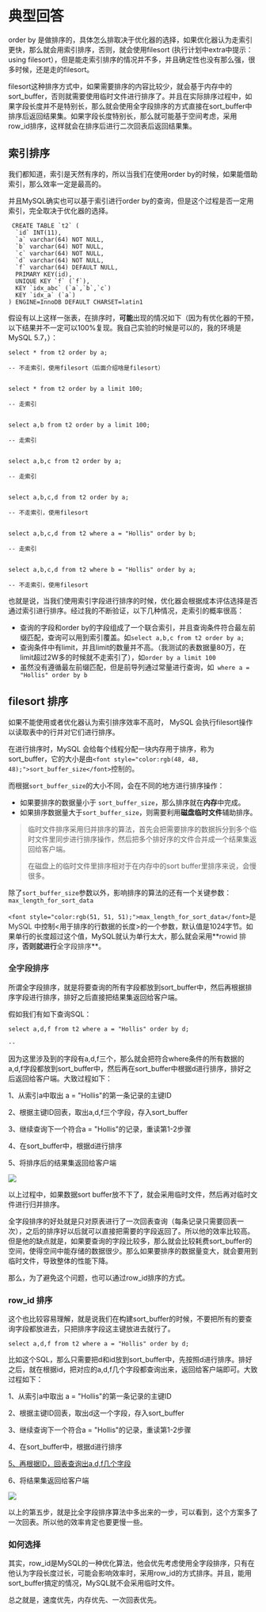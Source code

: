 # 典型回答


order by 是做排序的，具体怎么排取决于优化器的选择，如果优化器认为走索引更快，那么就会用索引排序，否则，就会使用filesort (执行计划中extra中提示：using filesort），但是能走索引排序的情况并不多，并且确定性也没有那么强，很多时候，还是走的filesort。



filesort这种排序方式中，如果需要排序的内容比较少，就会基于内存中的sort_buffer，否则就需要使用临时文件进行排序了。并且在实际排序过程中，如果字段长度并不是特别长，那么就会使用全字段排序的方式直接在sort_buffer中排序后返回结果集。如果字段长度特别长，那么就可能基于空间考虑，采用row_id排序，这样就会在排序后进行二次回表后返回结果集。



## 索引排序


我们都知道，索引是天然有序的，所以当我们在使用order by的时候，如果能借助索引，那么效率一定是最高的。



并且MySQL确实也可以基于索引进行order by的查询，但是这个过程是否一定用索引，完全取决于优化器的选择。



```plain
 CREATE TABLE `t2` (          
  `id` INT(11),
  `a` varchar(64) NOT NULL,                                                                                                                                                          
  `b` varchar(64) NOT NULL,                                                                                                                                                          
  `c` varchar(64) NOT NULL,                                                                                                                                                          
  `d` varchar(64) NOT NULL,                                                                                                                                                          
  `f` varchar(64) DEFAULT NULL,    
  PRIMARY KEY(id),
  UNIQUE KEY `f` (`f`),                                                                                                                                                              
  KEY `idx_abc` (`a`,`b`,`c`)         
  KEY `idx_a` (`a`)    
) ENGINE=InnoDB DEFAULT CHARSET=latin1
```



假设有以上这样一张表，在排序时，**可能**出现的情况如下（因为有优化器的干预，以下结果并不一定可以100%复现。我自己实验的时候是可以的，我的环境是MySQL 5.7，）：



```plain
select * from t2 order by a;

-- 不走索引，使用filesort（后面介绍啥是filesort）


select * from t2 order by a limit 100;

-- 走索引


select a,b from t2 order by a limit 100;

-- 走索引


select a,b,c from t2 order by a;

-- 走索引


select a,b,c,d from t2 order by a;

-- 不走索引，使用filesort


select a,b,c,d from t2 where a = "Hollis" order by b;

-- 走索引


select a,b,c,d from t2 where b = "Hollis" order by a;

-- 不走索引，使用filesort

```



也就是说，当我们使用索引字段进行排序的时候，优化器会根据成本评估选择是否通过索引进行排序。经过我的不断验证，以下几种情况，走索引的概率很高：



+ 查询的字段和order by的字段组成了一个联合索引，并且查询条件符合最左前缀匹配，查询可以用到索引覆盖。如`select a,b,c from t2 order by a;`
+ 查询条件中有limit，并且limit的数量并不高。（我测试的表数据量80万，在limit超过2W多的时候就不走索引了），如`order by a limit 100`
+ 虽然没有遵循最左前缀匹配，但是前导列通过常量进行查询，如` where a = "Hollis" order by b`



## filesort 排序


如果不能使用或者优化器认为索引排序效率不高时， MySQL 会执行filesort操作以读取表中的行并对它们进行排序。



在进行排序时，MySQL 会给每个线程分配一块内存用于排序，称为 sort_buffer，它的大小是由`<font style="color:rgb(48, 48, 48);">sort_buffer_size</font>`<font style="color:rgb(48, 48, 48);">控制的。</font>

<font style="color:rgb(48, 48, 48);"></font>

而根据`sort_buffer_size`的大小不同，会在不同的地方进行排序操作：

+ 如果要排序的数据量小于 `sort_buffer_size`，那么排序就在**内存**中完成。
+ 如果排序数据量大于`sort_buffer_size`，则需要利用**磁盘临时文件**辅助排序。



> 临时文件排序采用归并排序的算法，首先会把需要排序的数据拆分到多个临时文件里同步进行排序操作，然后把多个排好序的文件合并成一个结果集返回给客户端。
>
> 在磁盘上的临时文件里排序相对于在内存中的sort buffer里排序来说，会慢很多。
>



除了`sort_buffer_size`参数以外，影响排序的算法的还有一个关键参数：`max_length_for_sort_data`



`<font style="color:rgb(51, 51, 51);">max_length_for_sort_data</font>`<font style="color:rgb(51, 51, 51);">是 MySQL</font> 中控制<用于排序的行数据的长度>的一个参数，默认值是1024字节。如果单行的长度超过这个值，MySQL就认为单行太大，那么就会采用**<font style="color:rgb(51, 51, 51);">rowid 排序</font>**<font style="color:rgb(51, 51, 51);">，否则就进行</font>**<font style="color:rgb(51, 51, 51);">全字段排序</font>**<font style="color:rgb(51, 51, 51);">。</font>

<font style="color:rgb(51, 51, 51);"></font>

### <font style="color:rgb(51, 51, 51);">全字段排序</font>


所谓全字段排序，就是将要查询的所有字段都放到sort_buffer中，然后再根据排序字段进行排序，排好之后直接把结果集返回给客户端。



假如我们有如下查询SQL：



```plain
select a,d,f from t2 where a = "Hollis" order by d;

-- 
```



因为这里涉及到的字段有a,d,f三个，那么就会把符合where条件的所有数据的a,d,f字段都放到sort_buffer中，然后再在sort_buffer中根据d进行排序，排好之后返回给客户端。大致过程如下：



1、从索引a中取出 a = "Hollis"的第一条记录的主键ID

2、根据主键ID回表，取出a,d,f三个字段，存入sort_buffer

3、继续查询下一个符合a = "Hollis"的记录，重读第1-2步骤

4、在sort_buffer中，根据d进行排序

5、将排序后的结果集返回给客户端



![](https://cdn.nlark.com/yuque/0/2024/png/5378072/1705327004578-ab52ae7b-14ad-447e-b493-b3e06a7f3d74.png)



以上过程中，如果数据sort buffer放不下了，就会采用临时文件，然后再对临时文件进行归并排序。



全字段排序的好处就是只对原表进行了一次回表查询（每条记录只需要回表一次），之后的排序好以后就可以直接把需要的字段返回了。所以他的效率比较高。但是他的缺点就是，如果要查询的字段比较多，那么就会比较耗费sort_buffer的空间，使得空间中能存储的数据很少。那么如果要排序的数据量变大，就会要用到临时文件，导致整体的性能下降。



那么，为了避免这个问题，也可以通过row_id排序的方式。



### row_id 排序


这个也比较容易理解，就是说我们在构建sort_buffer的时候，不要把所有的要查询字段都放进去，只把排序字段这主键放进去就行了。



```plain
select a,d,f from t2 where a = "Hollis" order by d;
```



比如这个SQL，那么只需要把d和id放到sort_buffer中，先按照d进行排序。排好之后，就在根据id，把对应的a,d,f几个字段都查询出来，返回给客户端即可。大致过程如下：



1、从索引a中取出 a = "Hollis"的第一条记录的主键ID

2、根据主键ID回表，取出d这一个字段，存入sort_buffer

3、继续查询下一个符合a = "Hollis"的记录，重读第1-2步骤

4、在sort_buffer中，根据d进行排序

<u>5、再根据ID，回表查询出a,d,f几个字段</u>

6、将结果集返回给客户端



![](https://cdn.nlark.com/yuque/0/2024/png/5378072/1705327030869-b238aa06-2977-4c3e-a382-183e6ba98fd8.png)



以上的第五步，就是比全字段排序算法中多出来的一步，可以看到，这个方案多了一次回表。所以他的效率肯定也要更慢一些。



### 如何选择


其实，row_id是MySQL的一种优化算法，他会优先考虑使用全字段排序，只有在他认为字段长度过长，可能会影响效率时，采用row_id的方式排序。并且，能用sort_buffer搞定的情况，MySQL就不会采用临时文件。



总之就是，速度优先，内存优先、一次回表优先。  


